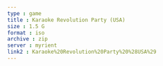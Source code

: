 ```yaml
---
type : game
title : Karaoke Revolution Party (USA)
size : 1.5 G
format : iso
archive : zip
server : myrient
link2 : Karaoke%20Revolution%20Party%20%28USA%29
---
```

